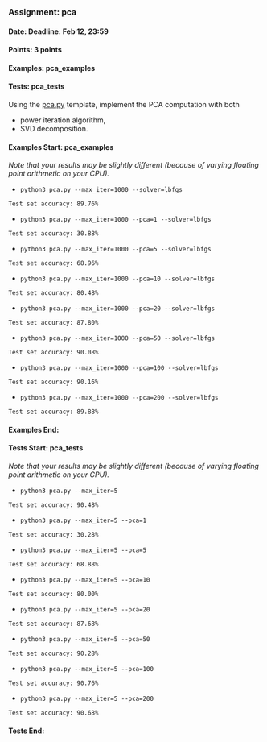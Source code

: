 ### Assignment: pca
#### Date: Deadline: Feb 12, 23:59
#### Points: 3 points
#### Examples: pca_examples
#### Tests: pca_tests

Using the [pca.py](https://github.com/ufal/npfl129/tree/master/labs/11/pca.py)
template, implement the PCA computation with both
- power iteration algorithm,
- SVD decomposition.

#### Examples Start: pca_examples
_Note that your results may be slightly different (because of varying floating point arithmetic on your CPU)._
- `python3 pca.py --max_iter=1000 --solver=lbfgs`
```
Test set accuracy: 89.76%
```
- `python3 pca.py --max_iter=1000 --pca=1 --solver=lbfgs`
```
Test set accuracy: 30.88%
```
- `python3 pca.py --max_iter=1000 --pca=5 --solver=lbfgs`
```
Test set accuracy: 68.96%
```
- `python3 pca.py --max_iter=1000 --pca=10 --solver=lbfgs`
```
Test set accuracy: 80.48%
```
- `python3 pca.py --max_iter=1000 --pca=20 --solver=lbfgs`
```
Test set accuracy: 87.80%
```
- `python3 pca.py --max_iter=1000 --pca=50 --solver=lbfgs`
```
Test set accuracy: 90.08%
```
- `python3 pca.py --max_iter=1000 --pca=100 --solver=lbfgs`
```
Test set accuracy: 90.16%
```
- `python3 pca.py --max_iter=1000 --pca=200 --solver=lbfgs`
```
Test set accuracy: 89.88%
```
#### Examples End:
#### Tests Start: pca_tests
_Note that your results may be slightly different (because of varying floating point arithmetic on your CPU)._
- `python3 pca.py --max_iter=5`
```
Test set accuracy: 90.48%
```
- `python3 pca.py --max_iter=5 --pca=1`
```
Test set accuracy: 30.28%
```
- `python3 pca.py --max_iter=5 --pca=5`
```
Test set accuracy: 68.88%
```
- `python3 pca.py --max_iter=5 --pca=10`
```
Test set accuracy: 80.00%
```
- `python3 pca.py --max_iter=5 --pca=20`
```
Test set accuracy: 87.68%
```
- `python3 pca.py --max_iter=5 --pca=50`
```
Test set accuracy: 90.28%
```
- `python3 pca.py --max_iter=5 --pca=100`
```
Test set accuracy: 90.76%
```
- `python3 pca.py --max_iter=5 --pca=200`
```
Test set accuracy: 90.68%
```
#### Tests End:
